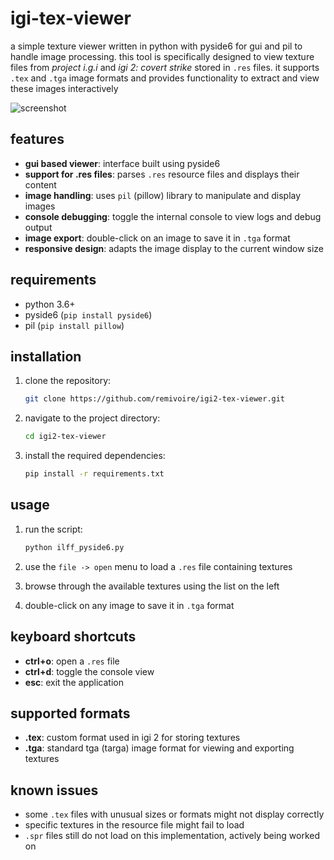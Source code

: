 # igi-tex-viewer

a simple texture viewer written in python with pyside6 for gui and pil to handle image processing. this tool is specifically designed to view texture files from *project i.g.i* and *igi 2: covert strike* stored in `.res` files. it supports `.tex` and `.tga` image formats and provides functionality to extract and view these images interactively

![screenshot](https://i.imgur.com/NNE0SdW.png)

## features

- **gui based viewer**: interface built using pyside6
- **support for .res files**: parses `.res` resource files and displays their content
- **image handling**: uses `pil` (pillow) library to manipulate and display images
- **console debugging**: toggle the internal console to view logs and debug output
- **image export**: double-click on an image to save it in `.tga` format
- **responsive design**: adapts the image display to the current window size

## requirements

- python 3.6+
- pyside6 (`pip install pyside6`)
- pil (`pip install pillow`)

## installation

1. clone the repository:

    ```bash
    git clone https://github.com/remivoire/igi2-tex-viewer.git
    ```

2. navigate to the project directory:

    ```bash
    cd igi2-tex-viewer
    ```

3. install the required dependencies:

    ```bash
    pip install -r requirements.txt
    ```

## usage

1. run the script:

    ```bash
    python ilff_pyside6.py
    ```

2. use the `file -> open` menu to load a `.res` file containing textures

3. browse through the available textures using the list on the left

4. double-click on any image to save it in `.tga` format

## keyboard shortcuts

- **ctrl+o**: open a `.res` file
- **ctrl+d**: toggle the console view
- **esc**: exit the application

## supported formats

- **.tex**: custom format used in igi 2 for storing textures
- **.tga**: standard tga (targa) image format for viewing and exporting textures

## known issues

- some `.tex` files with unusual sizes or formats might not display correctly
- specific textures in the resource file might fail to load
- `.spr` files still do not load on this implementation, actively being worked on
